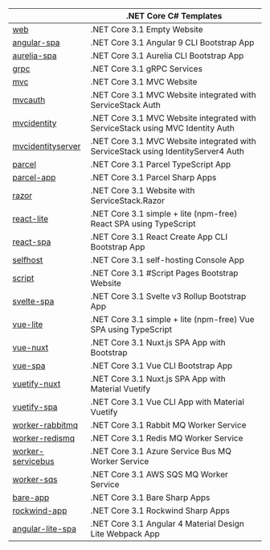 || .NET Core C# Templates |
|-|-|
| [web](https://github.com/NetCoreTemplates/web)                | .NET Core 3.1 Empty Website |
| [angular-spa](https://github.com/NetCoreTemplates/angular-spa)        | .NET Core 3.1 Angular 9 CLI Bootstrap App |
| [aurelia-spa](https://github.com/NetCoreTemplates/aurelia-spa)        | .NET Core 3.1 Aurelia CLI Bootstrap App |
| [grpc](https://github.com/NetCoreTemplates/grpc)                | .NET Core 3.1 gRPC Services |
| [mvc](https://github.com/NetCoreTemplates/mvc)                | .NET Core 3.1 MVC Website |
| [mvcauth](https://github.com/NetCoreTemplates/mvcauth)            | .NET Core 3.1 MVC Website integrated with ServiceStack Auth |
| [mvcidentity](https://github.com/NetCoreTemplates/mvcidentity)        | .NET Core 3.1 MVC Website integrated with ServiceStack using MVC Identity Auth |
| [mvcidentityserver](https://github.com/NetCoreTemplates/mvcidentityserver)  | .NET Core 3.1 MVC Website integrated with ServiceStack using IdentityServer4 Auth |
| [parcel](https://github.com/NetCoreTemplates/parcel)             | .NET Core 3.1 Parcel TypeScript App |
| [parcel-app](https://github.com/NetCoreTemplates/parcel-app)      | .NET Core 3.1 Parcel Sharp Apps |
| [razor](https://github.com/NetCoreTemplates/razor)              | .NET Core 3.1 Website with ServiceStack.Razor |
| [react-lite](https://github.com/NetCoreTemplates/react-lite)         | .NET Core 3.1 simple + lite (npm-free) React SPA using TypeScript |
| [react-spa](https://github.com/NetCoreTemplates/react-spa)          | .NET Core 3.1 React Create App CLI Bootstrap App |
| [selfhost](https://github.com/NetCoreTemplates/selfhost)           | .NET Core 3.1 self-hosting Console App |
| [script](https://github.com/NetCoreTemplates/sharp)              | .NET Core 3.1 #Script Pages Bootstrap Website |
| [svelte-spa](https://github.com/NetCoreTemplates/svelte-spa)            | .NET Core 3.1 Svelte v3 Rollup Bootstrap App |
| [vue-lite](https://github.com/NetCoreTemplates/vue-lite)           | .NET Core 3.1 simple + lite (npm-free) Vue SPA using TypeScript |
| [vue-nuxt](https://github.com/NetCoreTemplates/vue-nuxt)           | .NET Core 3.1 Nuxt.js SPA App with Bootstrap |
| [vue-spa](https://github.com/NetCoreTemplates/vue-spa)            | .NET Core 3.1 Vue CLI Bootstrap App |
| [vuetify-nuxt](https://github.com/NetCoreTemplates/vuetify-nuxt)       | .NET Core 3.1 Nuxt.js SPA App with Material Vuetify |
| [vuetify-spa](https://github.com/NetCoreTemplates/vuetify-spa)        | .NET Core 3.1 Vue CLI App with Material Vuetify |
| [worker-rabbitmq](https://github.com/NetCoreTemplates/worker-rabbitmq)        | .NET Core 3.1 Rabbit MQ Worker Service |
| [worker-redismq](https://github.com/NetCoreTemplates/worker-redismq)        | .NET Core 3.1 Redis MQ Worker Service |
| [worker-servicebus](https://github.com/NetCoreTemplates/worker-servicebus)        | .NET Core 3.1 Azure Service Bus MQ Worker Service |
| [worker-sqs](https://github.com/NetCoreTemplates/worker-sqs)        | .NET Core 3.1 AWS SQS MQ Worker Service |
| [bare-app](https://github.com/NetCoreTemplates/bare-app)        | .NET Core 3.1 Bare Sharp Apps |
| [rockwind-app](https://github.com/NetCoreTemplates/rockwind-app)    | .NET Core 3.1 Rockwind Sharp Apps |
| [angular-lite-spa](https://github.com/NetCoreTemplates/angular-lite-spa)   | .NET Core 3.1 Angular 4 Material Design Lite Webpack App |
